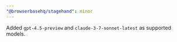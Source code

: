 ```yaml
---
"@browserbasehq/stagehand": minor
---
```


Added `gpt-4.5-preview` and `claude-3-7-sonnet-latest` as supported models.
